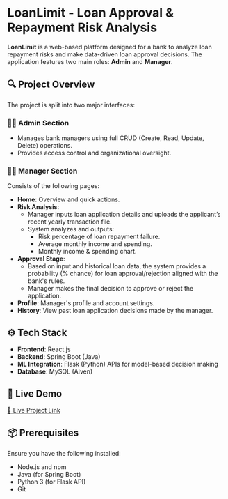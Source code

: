 # LoanLimit - Loan Approval & Repayment Risk Analysis

**LoanLimit** is a web-based platform designed for a bank to analyze loan repayment risks and make data-driven loan approval decisions. The application features two main roles: **Admin** and **Manager**.

## 🔍 Project Overview

The project is split into two major interfaces:

### 👨‍💼 Admin Section
- Manages bank managers using full CRUD (Create, Read, Update, Delete) operations.
- Provides access control and organizational oversight.

### 🧑‍💼 Manager Section
Consists of the following pages:
- **Home**: Overview and quick actions.
- **Risk Analysis**:
  - Manager inputs loan application details and uploads the applicant’s recent yearly transaction file.
  - System analyzes and outputs:
    - Risk percentage of loan repayment failure.
    - Average monthly income and spending.
    - Monthly income & spending chart.
- **Approval Stage**:
  - Based on input and historical loan data, the system provides a probability (% chance) for loan approval/rejection aligned with the bank's rules.
  - Manager makes the final decision to approve or reject the application.
- **Profile**: Manager's profile and account settings.
- **History**: View past loan application decisions made by the manager.

## ⚙️ Tech Stack

- **Frontend**: React.js
- **Backend**: Spring Boot (Java)
- **ML Integration**: Flask (Python) APIs for model-based decision making
- **Database**: MySQL (Aiven)

## 🚀 Live Demo

[🔗 Live Project Link](https://loanlimit.vercel.app)  

## 📦 Prerequisites

Ensure you have the following installed:
- Node.js and npm
- Java (for Spring Boot)
- Python 3 (for Flask API)
- Git
